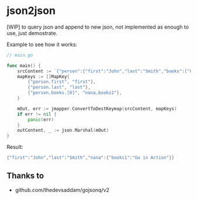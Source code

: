 # json2json
[WIP] to query json and append to new json, not implemented as enough to use, just demostrate.


Example to see how it works:
```go
// main.go

func main() {
    srcContent := `{"person":{"first":"John","last":"Smith","books":["Go in Action","Go in Action 2"],"school":{"address":"First Street","city":"New York"}}}`
    mapKeys := []MapKey{
        {"person.first", "first"},
        {"person.last", "last"},
        {"person.books.[0]", "nana.books1"},
    }

    mOut, err := jmapper.ConvertToDestKeymap(srcContent, mapKeys)
    if err != nil {
        panic(err)
    }
    outContent, _ := json.Marshal(mOut)
}
```

Result:
```go
{"first":"John","last":"Smith","nana":{"books1":"Go in Action"}}
```

## Thanks to
* github.com/thedevsaddam/gojsonq/v2